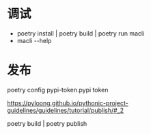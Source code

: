 
# 调试
- poetry install | poetry build | poetry run macli
- macli --help 

# 发布

poetry config pypi-token.pypi token

https://pyloong.github.io/pythonic-project-guidelines/guidelines/tutorial/publish/#_2

poetry build | poetry publish


